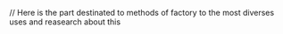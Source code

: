 // Here is the part destinated to methods of factory to the most diverses uses and reasearch about this
